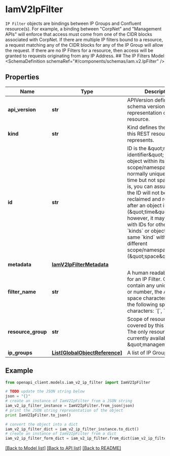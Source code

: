 # IamV2IpFilter

`IP Filter` objects are bindings between IP Groups and Confluent resource(s). For example, a binding between \"CorpNet\" and \"Management APIs\" will enforce that access must come from one of the CIDR blocks associated with CorpNet. If there are multiple IP filters bound to a resource, a request matching any of the CIDR blocks for any of the IP Group will allow the request. If there are no IP Filters for a resource, then access will be granted to requests originating from any IP Address.   ## The IP Filters Model <SchemaDefinition schemaRef=\"#/components/schemas/iam.v2.IpFilter\" />

## Properties
Name | Type | Description | Notes
------------ | ------------- | ------------- | -------------
**api_version** | **str** | APIVersion defines the schema version of this representation of a resource. | [optional] [readonly] 
**kind** | **str** | Kind defines the object this REST resource represents. | [optional] [readonly] 
**id** | **str** | ID is the \&quot;natural identifier\&quot; for an object within its scope/namespace; it is normally unique across time but not space. That is, you can assume that the ID will not be reclaimed and reused after an object is deleted (\&quot;time\&quot;); however, it may collide with IDs for other object &#x60;kinds&#x60; or objects of the same &#x60;kind&#x60; within a different scope/namespace (\&quot;space\&quot;). | [optional] [readonly] 
**metadata** | [**IamV2IpFilterMetadata**](IamV2IpFilterMetadata.md) |  | [optional] 
**filter_name** | **str** | A human readable name for an IP Filter. Can contain any unicode letter or number, the ASCII space character, or any of the following special characters: &#x60;[&#x60;, &#x60;]&#x60;, &#x60;|&#x60;, &#x60;&amp;&#x60;, &#x60;+&#x60;, &#x60;-&#x60;, &#x60;_&#x60;, &#x60;/&#x60;, &#x60;.&#x60;, &#x60;,&#x60;.  | [optional] 
**resource_group** | **str** | Scope of resources covered by this IP filter. The only resource_group currently available is \&quot;management\&quot;. | [optional] 
**ip_groups** | [**List[GlobalObjectReference]**](GlobalObjectReference.md) | A list of IP Groups. | [optional] 

## Example

```python
from openapi_client.models.iam_v2_ip_filter import IamV2IpFilter

# TODO update the JSON string below
json = "{}"
# create an instance of IamV2IpFilter from a JSON string
iam_v2_ip_filter_instance = IamV2IpFilter.from_json(json)
# print the JSON string representation of the object
print IamV2IpFilter.to_json()

# convert the object into a dict
iam_v2_ip_filter_dict = iam_v2_ip_filter_instance.to_dict()
# create an instance of IamV2IpFilter from a dict
iam_v2_ip_filter_form_dict = iam_v2_ip_filter.from_dict(iam_v2_ip_filter_dict)
```
[[Back to Model list]](../ccloud/README.md#documentation-for-models) [[Back to API list]](../ccloud/README.md#documentation-for-api-endpoints) [[Back to README]](../ccloud/README.md)


